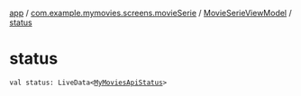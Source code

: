 [app](../../index.md) / [com.example.mymovies.screens.movieSerie](../index.md) / [MovieSerieViewModel](index.md) / [status](./status.md)

# status

`val status: LiveData<`[`MyMoviesApiStatus`](../../com.example.mymovies.screens.search/-my-movies-api-status/index.md)`>`
